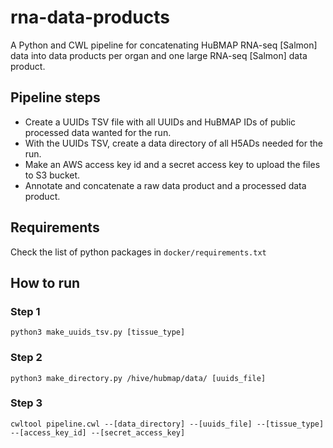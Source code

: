 # rna-data-products
A Python and CWL pipeline for concatenating HuBMAP RNA-seq [Salmon] data into data products per organ and one large RNA-seq [Salmon] data product.
## Pipeline steps
* Create a UUIDs TSV file with all UUIDs and HuBMAP IDs of public processed data wanted for the run.
* With the UUIDs TSV, create a data directory of all H5ADs needed for the run.
* Make an AWS access key id and a secret access key to upload the files to S3 bucket.
* Annotate and concatenate a raw data product and a processed data product.
## Requirements
Check the list of python packages in `docker/requirements.txt`
## How to run
### Step 1
`python3 make_uuids_tsv.py [tissue_type]`
### Step 2
`python3 make_directory.py /hive/hubmap/data/ [uuids_file]`
### Step 3 
`cwltool pipeline.cwl --[data_directory] --[uuids_file] --[tissue_type] --[access_key_id] --[secret_access_key]`

